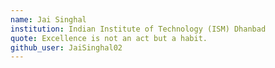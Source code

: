 ```yaml
---
name: Jai Singhal
institution: Indian Institute of Technology (ISM) Dhanbad
quote: Excellence is not an act but a habit.
github_user: JaiSinghal02
---
```

